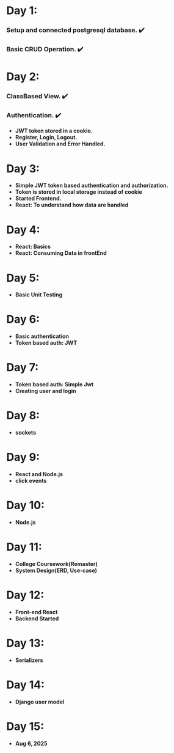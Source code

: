 # Day 1:
### Setup and connected postgresql database. :heavy_check_mark:
### Basic CRUD Operation. :heavy_check_mark:
# Day 2:
### ClassBased View. :heavy_check_mark:
### Authentication. :heavy_check_mark:
- **JWT token stored in a cookie.**
- **Register, Login, Logout.**
- **User Validation and Error Handled.**
# Day 3:
- **Simple JWT token based authentication and authorization.**
- **Token is stored in local storage instead of cookie**
- **Started Frontend.**
- **React: To understand how data are handled**
# Day 4:
- **React: Basics**
- **React: Consuming Data in frontEnd**
# Day 5:
- **Basic Unit Testing**
# Day 6:
- **Basic authentication**
- **Token based auth: JWT**
# Day 7:
- **Token based auth: Simple Jwt**
- **Creating user and login**
# Day 8:
- **sockets**
# Day 9:
- **React and Node.js**
- **click events**
# Day 10:
- **Node.js**
# Day 11:
- **College Coursework(Remaster)**
- **System Design(ERD, Use-case)**
# Day 12:
- **Front-end React**
- **Backend Started**
# Day 13:
- **Serializers**
# Day 14:
- **Django user model**
# Day 15:
- **Aug 6, 2025**





















